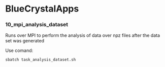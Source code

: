 # BlueCrystalApps


### 10_mpi_analysis_dataset
Runs over MPI to perform the analysis of data over npz files after the data set was generated

Use comand:

    sbatch task_analysis_dataset.sh